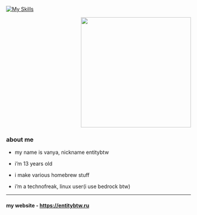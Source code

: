 [![My Skills](https://skillicons.dev/icons?i=py,html,css,linux,ps,ae,lua)](https://entitybtw.ru)
<p align="right">
  <a href="https://github.com/entitybtw">
    <img src="https://github-readme-stats.vercel.app/api?username=entitybtw&show_icons=true&theme=merko&hide_border=true&custom_title=entitybtw%27s%20github%20stats" width="300" />
  </a>
</p>

### about me

- my name is vanya, nickname entitybtw

- i’m 13 years old

- i make various homebrew stuff

- i’m a technofreak, linux user(i use bedrock btw)


------

#### my website - https://entitybtw.ru
